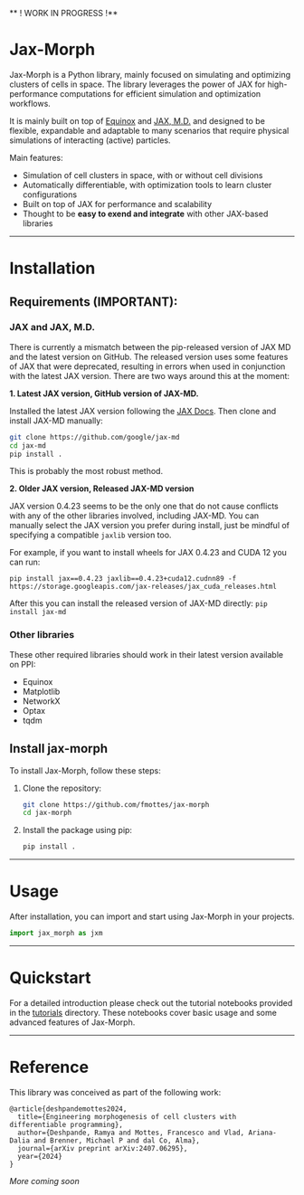 ** ! WORK IN PROGRESS !**

# Jax-Morph

Jax-Morph is a Python library, mainly focused on simulating and optimizing clusters of cells in space. The library leverages the power of JAX for high-performance computations for efficient simulation and optimization workflows.

It is mainly built on top of [Equinox](https://github.com/patrick-kidger/equinox) and [JAX, M.D.](https://github.com/jax-md/jax-md) and designed to be flexible, expandable and adaptable to many scenarios that require physical simulations of interacting (active) particles. 

Main features:

- Simulation of cell clusters in space, with or without cell divisions
- Automatically differentiable, with optimization tools to learn cluster configurations
- Built on top of JAX for performance and scalability
- Thought to be **easy to exend and integrate** with other JAX-based libraries

---
# Installation

## Requirements (IMPORTANT):

### JAX and JAX, M.D.

There is currently a mismatch between the pip-released version of JAX MD and the latest version on GitHub. The released version uses some features of JAX that were deprecated, resulting in errors when used in conjunction with the latest JAX version. There are two ways around this at the moment:

**1. Latest JAX version, GitHub version of JAX-MD.**

Installed the latest JAX version following the [JAX Docs](https://github.com/google/jax?tab=readme-ov-file#installation). Then clone and install JAX-MD manually:
```bash
git clone https://github.com/google/jax-md
cd jax-md
pip install .
```
This is probably the most robust method.


**2. Older JAX version, Released JAX-MD version**

JAX version 0.4.23 seems to be the only one that do not cause conflicts with any of the other libraries involved, including JAX-MD. You can manually select the JAX version you prefer during install, just be mindful of specifying a compatible `jaxlib` version too.

For example, if you want to install wheels for JAX 0.4.23 and CUDA 12 you can run:
```
pip install jax==0.4.23 jaxlib==0.4.23+cuda12.cudnn89 -f https://storage.googleapis.com/jax-releases/jax_cuda_releases.html
```
After this you can install the released version of JAX-MD directly:
```pip install jax-md```

### Other libraries

These other required libraries should work in their latest version available on PPI:
- Equinox
- Matplotlib
- NetworkX
- Optax
- tqdm



## Install jax-morph

To install Jax-Morph, follow these steps:

1. Clone the repository:
    ```bash
    git clone https://github.com/fmottes/jax-morph
    cd jax-morph
    ```

2. Install the package using pip:
    ```bash
    pip install .
    ```

---

# Usage

After installation, you can import and start using Jax-Morph in your projects.

```python
import jax_morph as jxm
```

---
# Quickstart

For a detailed introduction please check out the tutorial notebooks provided in the [tutorials](https://github.com/fmottes/jax-morph/tree/eqx/tutorials) directory. These notebooks cover basic usage and some advanced features of Jax-Morph.


---
# Reference

This library was conceived as part of the following work:

```
@article{deshpandemottes2024,
  title={Engineering morphogenesis of cell clusters with differentiable programming},
  author={Deshpande, Ramya and Mottes, Francesco and Vlad, Ariana-Dalia and Brenner, Michael P and dal Co, Alma},
  journal={arXiv preprint arXiv:2407.06295},
  year={2024}
}
```



_More coming soon_
